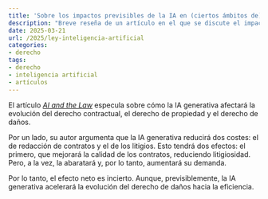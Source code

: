 ```yaml
---
title: 'Sobre los impactos previsibles de la IA en (ciertos ámbitos de) el derecho'
description: "Breve reseña de un artículo en el que se discute el impacto de la inteligencia artificial en el derecho civil."
date: 2025-03-21
url: /2025/ley-inteligencia-artificial
categories:
- derecho
tags:
- derecho
- inteligencia artificial
- artículos
---
```


El artículo [_AI and the Law_](https://papers.ssrn.com/sol3/papers.cfm?abstract_id=5045069) especula sobre cómo la IA generativa afectará la evolución del derecho contractual, el derecho de propiedad y el derecho de daños.

Por un lado, su autor argumenta que la IA generativa reducirá dos costes: el de redacción de contratos y el de los litigios. Esto tendrá dos efectos: el primero, que mejorará la calidad de los contratos, reduciendo litigiosidad. Pero, a la vez, la abaratará y, por lo tanto, aumentará su demanda.

Por lo tanto, el efecto neto es incierto. Aunque, previsiblemente, la IA generativa acelerará la evolución del derecho de daños hacia la eficiencia.